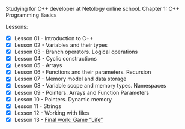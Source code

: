 Studying for C++ developer at Netology online school. 
Chapter 1: C++ Programming Basics

Lessons:
- [x] Lesson 01 - Introduction to C++
- [x] Lesson 02 - Variables and their types
- [x] Lesson 03 - Branch operators. Logical operations
- [x] Lesson 04 - Cyclic constructions
- [x] Lesson 05 - Arrays
- [x] Lesson 06 - Functions and their parameters. Recursion
- [x] Lesson 07 - Memory model and data storage
- [x] Lesson 08 - Variable scope and memory types. Namespaces
- [x] Lesson 09 - Pointers. Arrays and Function Parameters
- [x] Lesson 10 - Pointers. Dynamic memory
- [x] Lesson 11 - Strings
- [x] Lesson 12 - Working with files
- [x] Lesson 13 - [Final work: Game “Life”](https://github.com/Alexander-Eismont/Final-works-netology)
